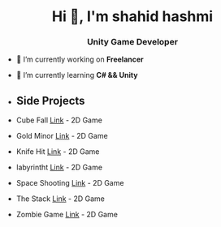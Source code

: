 <h1 align="center">Hi 👋, I'm shahid hashmi</h1>
<h3 align="center">Unity Game Developer</h3>

- 🔭 I’m currently working on **Freelancer**

- 🌱 I’m currently learning **C# && Unity**
-  <h2 align="left">Side Projects</h2>
- Cube Fall [Link](https://shahidhashmi.itch.io/cube-fall-2d?secret=B37fLRCOEnXdpN8hEmBBiyqxVA) - 2D Game
- Gold Minor [Link](https://shahidhashmi.itch.io/gold-minor?secret=vsC8yx3n58F3KLsLUK1z8JS99k) - 2D Game
- Knife Hit [Link](https://shahidhashmi.itch.io/knife-hit?secret=ty3AeXBn76RDUoaj7eVzkPGwWtA) - 2D Game
- labyrintht [Link](https://shahidhashmi.itch.io/labyrinth?secret=Sdz4xxNEiVUYhwnKdLrBFi6CEw) - 2D Game
- Space Shooting [Link](https://shahidhashmi.itch.io/space-shooting-2d-pro?secret=GOJt5m51vOoNYjH4VbM4ncbMk) - 2D Game
- The Stack [Link](https://shahidhashmi.itch.io/the-stack?secret=qMcjhDyOBbY5xK2WXn1vXKXdodA) - 2D Game
- Zombie Game [Link](https://shahidhashmi.itch.io/zombie-game?secret=RaCWHqfKveht0SBQVMpCSBKmsF8) - 2D Game


